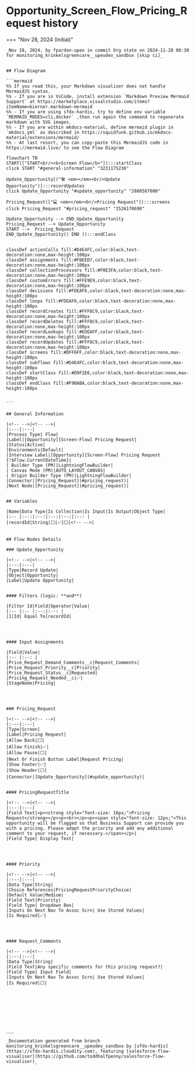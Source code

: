 # Opportunity_Screen_Flow_Pricing_Request history

<!-- This page has been generated to be viewed with mkdocs-material, you can not view it just as markdown . Activate tab plugin following the doc at https://squidfunk.github.io/mkdocs-material/reference/content-tabs/ -->

=== "Nov 28, 2024 (Initial)"

    _Nov 28, 2024, by fpardon-upeo in commit Org state on 2024-11-28 00:30 for monitoring_krinkelsgreencare__upeodev_sandbox [skip ci]_

    
    ## Flow Diagram
    
    ```mermaid
    %% If you read this, your Markdown visualizer does not handle MermaidJS syntax.
    %% - If you are in VsCode, install extension `Markdown Preview Mermaid Support` at https://marketplace.visualstudio.com/items?itemName=bierner.markdown-mermaid
    %% - If you are using sfdx-hardis, try to define env variable `MERMAID_MODES=cli,docker` ,then run again the command to regenerate markdown with SVG images.
    %% - If you are within mkdocs-material, define mermaid plugin in `mkdocs.yml` as described in https://squidfunk.github.io/mkdocs-material/extensions/mermaid/
    %% - At last resort, you can copy-paste this MermaidJS code in https://mermaid.live/ to see the Flow Diagram
    
    flowchart TB
    START(["START<br/><b>Screen Flow</b>"]):::startClass
    click START "#general-information" "3231175236"
    
    Update_Opportunity[("🛠️ <em></em><br/>Update Opportunity")]:::recordUpdates
    click Update_Opportunity "#update_opportunity" "2880567800"
    
    Pricing_Request(["💻 <em></em><br/>Pricing Request"]):::screens
    click Pricing_Request "#pricing_request" "2526170698"
    
    Update_Opportunity --> END_Update_Opportunity
    Pricing_Request --> Update_Opportunity
    START -->  Pricing_Request
    END_Update_Opportunity(( END )):::endClass
    
    
    classDef actionCalls fill:#D4E4FC,color:black,text-decoration:none,max-height:100px
    classDef assignments fill:#FBEED7,color:black,text-decoration:none,max-height:100px
    classDef collectionProcessors fill:#F0E3FA,color:black,text-decoration:none,max-height:100px
    classDef customErrors fill:#FFE9E9,color:black,text-decoration:none,max-height:100px
    classDef decisions fill:#FDEAF6,color:black,text-decoration:none,max-height:100px
    classDef loops fill:#FDEAF6,color:black,text-decoration:none,max-height:100px
    classDef recordCreates fill:#FFF8C9,color:black,text-decoration:none,max-height:100px
    classDef recordDeletes fill:#FFF8C9,color:black,text-decoration:none,max-height:100px
    classDef recordLookups fill:#EDEAFF,color:black,text-decoration:none,max-height:100px
    classDef recordUpdates fill:#FFF8C9,color:black,text-decoration:none,max-height:100px
    classDef screens fill:#DFF6FF,color:black,text-decoration:none,max-height:100px
    classDef subflows fill:#D4E4FC,color:black,text-decoration:none,max-height:100px
    classDef startClass fill:#D9F2E6,color:black,text-decoration:none,max-height:100px
    classDef endClass fill:#F9BABA,color:black,text-decoration:none,max-height:100px
    
    
    ```
    
    ## General Information
    
    |<!-- -->|<!-- -->|
    |:---|:---|
    |Process Type| Flow|
    |Label|[Opportunity][Screen-Flow] Pricing Request|
    |Status|Active|
    |Environments|Default|
    |Interview Label|[Opportunity][Screen-Flow] Pricing Request {!$Flow.CurrentDateTime}|
    | Builder Type (PM)|LightningFlowBuilder|
    | Canvas Mode (PM)|AUTO_LAYOUT_CANVAS|
    | Origin Builder Type (PM)|LightningFlowBuilder|
    |Connector|[Pricing_Request](#pricing_request)|
    |Next Node|[Pricing_Request](#pricing_request)|
    
    
    ## Variables
    
    |Name|Data Type|Is Collection|Is Input|Is Output|Object Type|
    |:-- |:--:|:--:|:--:|:--:|:--: |
    |recordId|String|⬜|✅|⬜|<!-- -->|
    
    
    ## Flow Nodes Details
    
    ### Update_Opportunity
    
    |<!-- -->|<!-- -->|
    |:---|:---|
    |Type|Record Update|
    |Object|Opportunity|
    |Label|Update Opportunity|
    
    
    #### Filters (logic: **and**)
    
    |Filter Id|Field|Operator|Value|
    |:-- |:-- |:--:|:--: |
    |1|Id| Equal To|recordId|
    
    
    
    
    #### Input Assignments
    
    |Field|Value|
    |:-- |:--: |
    |Price_Request_Demand_Comments__c|Request_Comments|
    |Price_Request_Priority__c|Priority|
    |Price_Request_Status__c|Requested|
    |Pricing_Request_Needed__c|✅|
    |StageName|Pricing|
    
    
    
    
    ### Pricing_Request
    
    |<!-- -->|<!-- -->|
    |:---|:---|
    |Type|Screen|
    |Label|Pricing Request|
    |Allow Back|⬜|
    |Allow Finish|✅|
    |Allow Pause|⬜|
    |Next Or Finish Button Label|Request Pricing|
    |Show Footer|✅|
    |Show Header|⬜|
    |Connector|[Update_Opportunity](#update_opportunity)|
    
    
    #### PricingRequestTitle
    
    |<!-- -->|<!-- -->|
    |:---|:---|
    |Field Text|<p><strong style="font-size: 16px;">Pricing Request</strong></p><p><br></p><p><span style="font-size: 12px;">This opportunity will be flagged so that Business Support can provide you with a pricing. Please adapt the priority and add any additional comment to your request, if necessary.</span></p>|
    |Field Type| Display Text|
    
    
    
    
    #### Priority
    
    |<!-- -->|<!-- -->|
    |:---|:---|
    |Data Type|String|
    |Choice References|PricingRequestPriorityChoice|
    |Default Value|Medium|
    |Field Text|Priority|
    |Field Type| Dropdown Box|
    |Inputs On Next Nav To Assoc Scrn| Use Stored Values|
    |Is Required|✅|
    
    
    
    
    #### Request_Comments
    
    |<!-- -->|<!-- -->|
    |:---|:---|
    |Data Type|String|
    |Field Text|Any specific comments for this pricing request?|
    |Field Type| Input Field|
    |Inputs On Next Nav To Assoc Scrn| Use Stored Values|
    |Is Required|⬜|
    
    
    
    
    
    
    
    
    ___
    
    _Documentation generated from branch monitoring_krinkelsgreencare__upeodev_sandbox by [sfdx-hardis](https://sfdx-hardis.cloudity.com), featuring [salesforce-flow-visualiser](https://github.com/toddhalfpenny/salesforce-flow-visualiser)_

